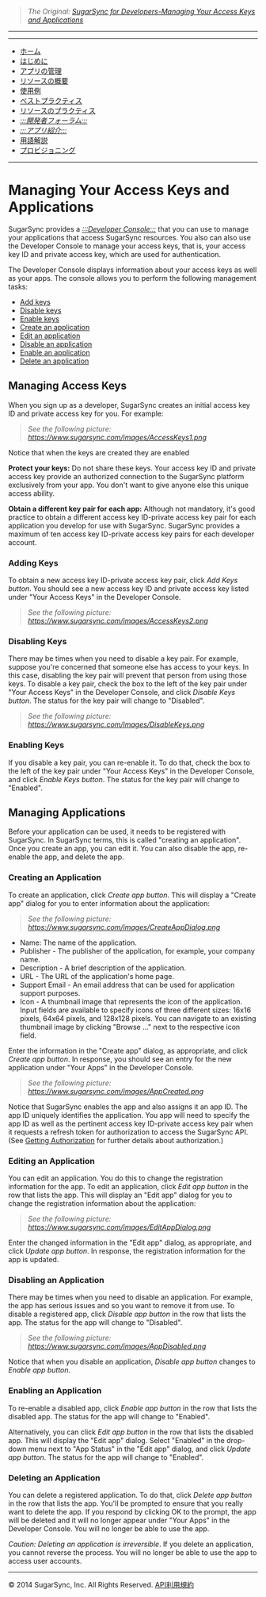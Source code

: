 > *The Original: [SugarSync for Developers-Managing Your Access Keys and Applications](https://www.sugarsync.com/dev/managing-apps.html)*

---

---

* [ホーム](/target/dev/home.md)
* [はじめに](/target/dev/getting-started.md)
* [アプリの管理](/target/dev/managing-apps.md)
* [リソースの概要](/target/dev/resources.md)
* [使用例](/target/dev/using-api.md)
* [ベストプラクティス](/target/dev/best-practices.md)
* [リソースのプラクティス](/target/dev/api/resource-ref.md)
* [*:::開発者フォーラム:::*](http://groups.google.com/a/developers.sugarsync.com/group/platform-api/subscribe)
* [*:::アプリ紹介:::*](https://www.sugarsync.com/partners/)
* [用語解説](/target/dev/glossary.md)
* [プロビジョニング](/target/dev/dev-provisioning.md)

---

# Managing Your Access Keys and Applications

SugarSync provides a [*:::Developer Console:::*](https://www.sugarsync.com/developer/account) that you can use to manage your applications that access SugarSync resources. You also can also use the Developer Console to manage your access keys, that is, your access key ID and private access key, which are used for authentication.

The Developer Console displays information about your access keys as well as your apps. The console allows you to perform the following management tasks:

* [Add keys](#addkeys)
* [Disable keys](#diablekeys)
* [Enable keys](#enablekeys)
* [Create an application](#createapp)
* [Edit an application](#editapp)
* [Disable an application](#disableapp)
* [Enable an application](#enableapp)
* [Delete an application](#deleteapp)

## Managing Access Keys

When you sign up as a developer, SugarSync creates an initial access key ID and private access key for you. For example:

> *See the following picture: https://www.sugarsync.com/images/AccessKeys1.png*

Notice that when the keys are created they are enabled

**Protect your keys:** Do not share these keys. Your access key ID and private access key provide an authorized connection to the SugarSync platform exclusively from your app. You don't want to give anyone else this unique access ability.

**Obtain a different key pair for each app:** Although not mandatory, it's good practice to obtain a different access key ID-private access key pair for each application you develop for use with SugarSync. SugarSync provides a maximum of ten access key ID-private access key pairs for each developer account.

<a name="addkeys"></a>
### Adding Keys

To obtain a new access key ID-private access key pair, click *Add Keys button*. You should see a new access key ID and private access key listed under "Your Access Keys" in the Developer Console.

> *See the following picture: https://www.sugarsync.com/images/AccessKeys2.png*

<a name="diablekeys"></a>
### Disabling Keys

There may be times when you need to disable a key pair. For example, suppose you're concerned that someone else has access to your keys. In this case, disabling the key pair will prevent that person from using those keys. To disable a key pair, check the box to the left of the key pair under "Your Access Keys" in the Developer Console, and click *Disable Keys button*. The status for the key pair will change to "Disabled".

> *See the following picture: https://www.sugarsync.com/images/DisableKeys.png*

<a name="enablekeys"></a>
### Enabling Keys

If you disable a key pair, you can re-enable it. To do that, check the box to the left of the key pair under "Your Access Keys" in the Developer Console, and click *Enable Keys button*. The status for the key pair will change to "Enabled".

## Managing Applications

Before your application can be used, it needs to be registered with SugarSync. In SugarSync terms, this is called "creating an application". Once you create an app, you can edit it. You can also disable the app, re-enable the app, and delete the app.

<a name="createapp"></a>
### Creating an Application

To create an application, click *Create app button*. This will display a "Create app" dialog for you to enter information about the application:

> *See the following picture: https://www.sugarsync.com/images/CreateAppDialog.png*

* Name: The name of the application.
* Publisher - The publisher of the application, for example, your company name.
* Description - A brief description of the application.
* URL - The URL of the application's home page.
* Support Email - An email address that can be used for application support purposes.
* Icon - A thumbnail image that represents the icon of the application. Input fields are available to specify icons of three different sizes: 16x16 pixels, 64x64 pixels, and 128x128 pixels. You can navigate to an existing thumbnail image by clicking "Browse ..." next to the respective icon field.

Enter the information in the "Create app" dialog, as appropriate, and click *Create app button*. In response, you should see an entry for the new application under "Your Apps" in the Developer Console.

> *See the following picture: https://www.sugarsync.com/images/AppCreated.png*

Notice that SugarSync enables the app and also assigns it an app ID. The app ID uniquely identifies the application. You app will need to specify the app ID as well as the pertinent access key ID-private access key pair when it requests a refresh token for authorization to access the SugarSync API. (See [Getting Authorization](get-auth-token-example.md) for further details about authorization.)

<a name="editapp"></a>
### Editing an Application

You can edit an application. You do this to change the registration information for the app. To edit an application, click *Edit app button* in the row that lists the app. This will display an "Edit app" dialog for you to change the registration information about the application:

> *See the following picture: https://www.sugarsync.com/images/EditAppDialog.png*

Enter the changed information in the "Edit app" dialog, as appropriate, and click *Update app button*. In response, the registration information for the app is updated.

<a name="disableapp"></a>
### Disabling an Application

There may be times when you need to disable an application. For example, the app has serious issues and so you want to remove it from use. To disable a registered app, click *Disable app button* in the row that lists the app. The status for the app will change to "Disabled".

> *See the following picture: https://www.sugarsync.com/images/AppDisabled.png*

Notice that when you disable an application, *Disable app button* changes to *Enable app button*.

<a name="enableapp"></a>
### Enabling an Application

To re-enable a disabled app, click *Enable app button* in the row that lists the disabled app. The status for the app will change to "Enabled".

Alternatively, you can click *Edit app button* in the row that lists the disabled app. This will display the "Edit app" dialog. Select "Enabled" in the drop-down menu next to "App Status" in the "Edit app" dialog, and click *Update app button*. The status for the app will change to "Enabled".

<a name="deleteapp"></a>
### Deleting an Application

You can delete a registered application. To do that, click *Delete app button* in the row that lists the app. You'll be prompted to ensure that you really want to delete the app. If you respond by clicking OK to the prompt, the app will be deleted and it will no longer appear under "Your Apps" in the Developer Console. You will no longer be able to use the app.

*Caution: Deleting an application is irreversible*. If you delete an application, you cannot reverse the process. You will no longer be able to use the app to access user accounts.

---

© 2014 SugarSync, Inc. All Rights Reserved.  [API利用規約](/source/dev/terms.md)
